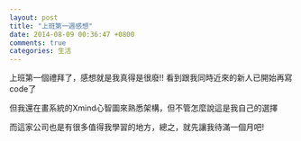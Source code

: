 ```yaml
---
layout: post
title: "上班第一週感想"
date: 2014-08-09 00:36:47 +0800
comments: true
categories: 生活
---
```

上班第一個禮拜了，感想就是我真得是很廢!! 看到跟我同時近來的新人已開始再寫code了

但我還在畫系統的Xmind心智圖來熟悉架構，但不管怎麼說這是我自己的選擇

而這家公司也是有很多值得我學習的地方，總之，就先讓我待滿一個月吧!

